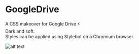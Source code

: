 # GoogleDrive  

A CSS makeover for Google Drive ⚡️  
Dark and soft.  
Styles can be applied using Stylebot on a Chromium browser.

![alt text](https://i.imgur.com/oQ4nC1o.png "Screenshot")
